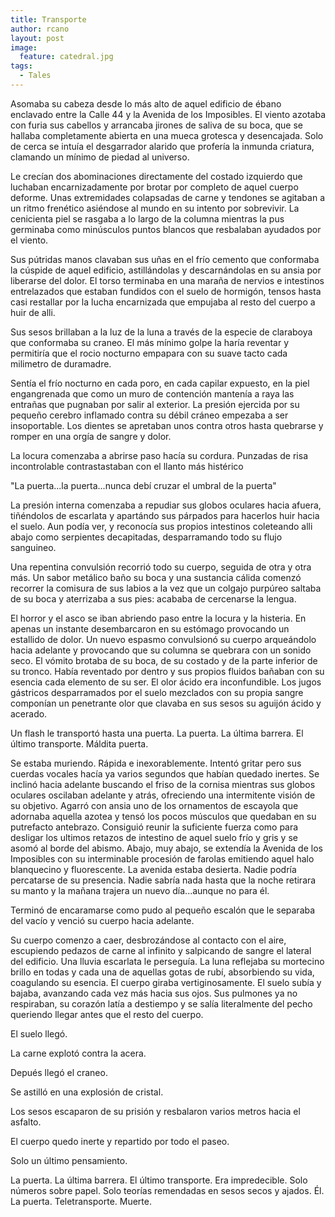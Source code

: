 ```yaml
---
title: Transporte
author: rcano
layout: post
image:
  feature: catedral.jpg
tags:
  - Tales
---
```


Asomaba su cabeza desde lo más alto de aquel edificio de ébano enclavado entre
la Calle 44 y la Avenida de los Imposibles. El viento azotaba con furia sus
cabellos y arrancaba jirones de saliva de su boca, que se hallaba completamente
abierta en una mueca grotesca y desencajada. Solo de cerca se intuía el
desgarrador alarido que profería la inmunda criatura, clamando un mínimo de
piedad al universo.

Le crecían dos abominaciones directamente del costado izquierdo que luchaban
encarnizadamente por brotar por completo de aquel cuerpo deforme. Unas
extremidades colapsadas de carne y tendones se agitaban a un ritmo frenético
asiéndose al mundo en su intento por sobrevivir. La cenicienta piel se rasgaba a
lo largo de la columna mientras la pus germinaba como minúsculos puntos blancos
que resbalaban ayudados por el viento.

Sus pútridas manos clavaban sus uñas en el frío cemento que conformaba la
cúspide de aquel edificio, astillándolas y descarnándolas en su ansia por
liberarse del dolor. El torso terminaba en una maraña de nervios e intestinos
entrelazados que estaban fundidos con el suelo de hormigón, tensos hasta casi
restallar por la lucha encarnizada que empujaba al resto del cuerpo a huir de
alli.

Sus sesos brillaban a la luz de la luna a través de la especie de claraboya que
conformaba su craneo. El más mínimo golpe la haría reventar y permitiría que el
rocio nocturno empapara con su suave tacto cada milimetro de duramadre.

Sentía el frío nocturno en cada poro, en cada capilar expuesto, en la piel
engangrenada que como un muro de contención mantenía a raya las entrañas que
pugnaban por salir al exterior. La presión ejercida por su pequeño cerebro
inflamado contra su débil cráneo empezaba a ser insoportable. Los dientes se
apretaban unos contra otros hasta quebrarse y romper en una orgía de sangre y
dolor.

La locura comenzaba a abrirse paso hacía su cordura. Punzadas de risa
incontrolable contrastastaban con el llanto más histérico

"La puerta...la puerta...nunca debí cruzar el umbral de la puerta"

La presión interna comenzaba a repudiar sus globos oculares hacia afuera,
tiñéndolos de escarlata y apartándo sus párpados para hacerlos huir hacia el
suelo. Aun podía ver, y reconocía sus propios intestinos coleteando alli abajo
como serpientes decapitadas, desparramando todo su flujo sanguineo.

Una repentina convulsión recorrió todo su cuerpo, seguida de otra y otra más. Un
sabor metálico baño su boca y una sustancia cálida comenzó recorrer la comisura
de sus labios a la vez que un colgajo purpúreo saltaba de su boca y aterrizaba a
sus pies: acababa de cercenarse la lengua.

El horror y el asco se iban abriendo paso entre la locura y la histeria. En
apenas un instante desembarcaron en su estómago provocando un estallido de
dolor. Un nuevo espasmo convulsionó su cuerpo arqueándolo hacia adelante y
provocando que su columna se quebrara con un sonido seco. El vómito brotaba de
su boca, de su costado y de la parte inferior de su tronco. Había reventado por
dentro y sus propios fluidos bañaban con su esencia cada elemento de su ser. El
olor ácido era inconfundible. Los jugos gástricos desparramados por el suelo
mezclados con su propia sangre componían un penetrante olor que clavaba en sus
sesos su aguijón ácido y acerado.

Un flash le transportó hasta una puerta. La puerta. La última barrera. El último
transporte. Máldita puerta.

Se estaba muriendo. Rápida e inexorablemente. Intentó gritar pero sus cuerdas
vocales hacía ya varios segundos que habían quedado inertes. Se inclinó hacia
adelante buscando el friso de la cornisa mientras sus globos oculares oscilaban
adelante y atrás, ofreciendo una intermitente visión de su objetivo. Agarró con
ansia uno de los ornamentos de escayola que adornaba aquella azotea y tensó los
pocos músculos que quedaban en su putrefacto antebrazo. Consiguió reunir la
suficiente fuerza como para desligar los ultimos retazos de intestino de aquel
suelo frío y gris y se asomó al borde del abismo. Abajo, muy abajo, se extendía
la Avenida de los Imposibles con su interminable procesión de farolas emitiendo
aquel halo blanquecino y fluorescente. La avenida estaba desierta. Nadie podría
percatarse de su presencia. Nadie sabría nada hasta que la noche retirara su
manto y la mañana trajera un nuevo día...aunque no para él.

Terminó de encaramarse como pudo al pequeño escalón que le separaba del vacío y
venció su cuerpo hacia adelante.

Su cuerpo comenzo a caer, desbrozándose al contacto con el aire, escupiendo
pedazos de carne al infinito y salpicando de sangre el lateral del edificio. Una
lluvia escarlata le perseguía. La luna reflejaba su mortecino brillo en todas y
cada una de aquellas gotas de rubí, absorbiendo su vida, coagulando su esencia.
El cuerpo giraba vertiginosamente. El suelo subía y bajaba, avanzando cada vez
más hacia sus ojos. Sus pulmones ya no respiraban, su corazón latía a destiempo
y se salía literalmente del pecho queriendo llegar antes que el resto del
cuerpo.

El suelo llegó.

La carne explotó contra la acera.

Depués llegó el craneo.

Se astilló en una explosión de cristal.

Los sesos escaparon de su prisión y resbalaron varios metros hacia el asfalto.

El cuerpo quedo inerte y repartido por todo el paseo.

Solo un último pensamiento.

La puerta. La última barrera. El último transporte. Era impredecible. Solo
números sobre papel. Solo teorías remendadas en sesos secos y ajados. Él. La
puerta. Teletransporte. Muerte.
